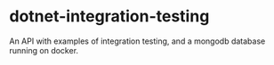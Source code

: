 # dotnet-integration-testing
An API with examples of integration testing, and a mongodb database running on docker.
